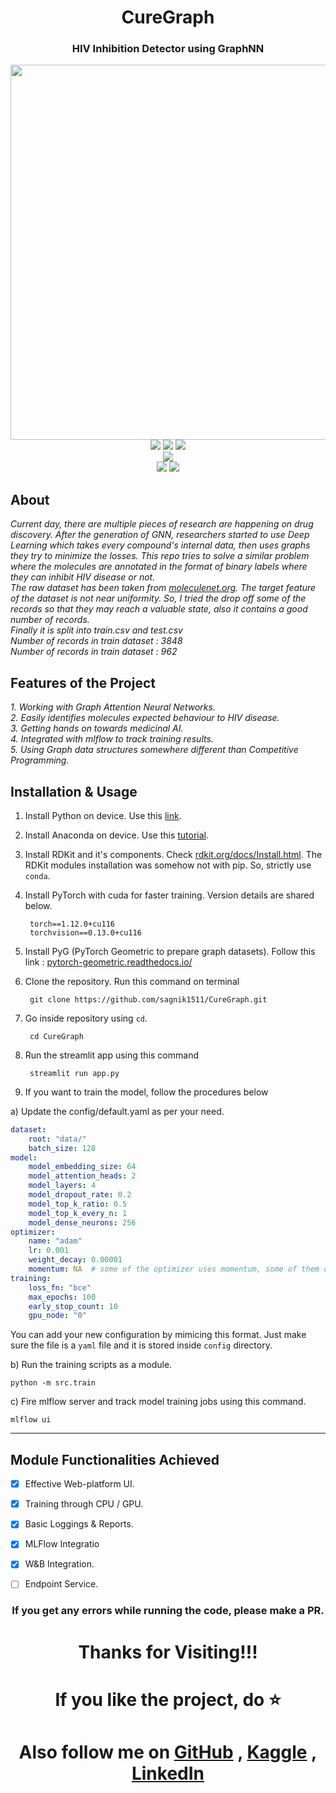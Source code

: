 <div align="center">
<h1>CureGraph</h1>
<h3>HIV Inhibition Detector using GraphNN</h3>
<img width="600px" src="https://github.com/sagnik1511/CureGraph/blob/main/assets/banner.png"><br>
<img src="https://github.com/sagnik1511/CureGraph/blob/main/assets/love.svg">
<img src="https://github.com/sagnik1511/CureGraph/blob/main/assets/python.svg">
<img src="https://github.com/sagnik1511/CureGraph/blob/main/assets/sci.svg"><br>
<img src="https://github.com/sagnik1511/CureGraph/blob/main/assets/gnn.svg"><br>
<img src="https://github.com/sagnik1511/CureGraph/blob/main/assets/pt.svg">
<img src="https://github.com/sagnik1511/CureGraph/blob/main/assets/st.svg">
</div>


<h2>About</h2>
<i>Current day, there are multiple pieces of research are happening on drug discovery. After the generation of GNN, researchers started to use Deep Learning which takes every compound's internal data, then uses graphs they try to minimize the losses. This repo tries to solve a similar problem where the molecules are annotated in the format of binary labels where they can inhibit HIV disease or not.</i><br>
<i>The raw dataset has been taken from <a href="https://moleculenet.org/">moleculenet.org</a>. The target feature of the dataset is not near uniformity. So, I tried the drop off some of the records so that they may reach a valuable state, also it contains a good number of records.</i><br>
<i>Finally it is split into train.csv and test.csv</i><br>
<i>Number of records in train dataset : 3848</i><br>
<i>Number of records in train dataset : 962</i><br>

<h2>Features of the Project</h2>
<i>1. Working with Graph Attention Neural Networks.</i><br>
<i>2. Easily identifies molecules expected behaviour to HIV disease.</i><br>
<i>3. Getting hands on towards medicinal AI.</i><br>
<i>4. Integrated with mlflow to track training results.</i><br>
<i>5. Using Graph data structures somewhere different than Competitive Programming.</i>

## Installation & Usage
1. Install Python on device. Use this [link](https://www.python.org/downloads/).
2. Install Anaconda on device. Use this [tutorial](https://docs.anaconda.com/anaconda/install/).
3. Install RDKit and it's components. Check [rdkit.org/docs/Install.html](https://www.rdkit.org/docs/Install.html). The RDKit modules installation was somehow not with pip. So, strictly use `conda`. 
4. Install PyTorch with cuda for faster training.
Version details are shared below.

    
        torch==1.12.0+cu116
        torchvision==0.13.0+cu116
5. Install PyG (PyTorch Geometric to prepare graph datasets). Follow this link : [pytorch-geometric.readthedocs.io/](https://pytorch-geometric.readthedocs.io/en/latest/notes/installation.html)
6. Clone the repository. Run this command on terminal

        git clone https://github.com/sagnik1511/CureGraph.git
7. Go inside repository using `cd`.
   
        cd CureGraph
8. Run the streamlit app using this command

        streamlit run app.py

9. If you want to train the model, follow the procedures below
    
a) Update the config/default.yaml as per your need.

```yaml
dataset:
    root: "data/"
    batch_size: 128
model:
    model_embedding_size: 64
    model_attention_heads: 2
    model_layers: 4
    model_dropout_rate: 0.2
    model_top_k_ratio: 0.5
    model_top_k_every_n: 1
    model_dense_neurons: 256
optimizer:
    name: "adam"
    lr: 0.001
    weight_decay: 0.00001
    momentum: NA  # some of the optimizer uses momentum, some of them don't. Use NA in case there are no parameter like momentum
training:
    loss_fn: "bce"
    max_epochs: 100
    early_stop_count: 10
    gpu_node: "0"
````
You can add your new configuration by mimicing this format. Just make sure the file is a `yaml` file and it is stored inside `config` directory.

b) Run the training scripts as a module.

    python -m src.train

c) Fire mlflow server and track model training jobs using this command.

    mlflow ui

---

## Module Functionalities Achieved

- [x] Effective Web-platform UI.
- [x] Training through CPU / GPU.
- [x] Basic Loggings & Reports.
- [x] MLFlow Integratio
- [x] W&B Integration.
- [ ] Endpoint Service.


<div align = "center">
<h3>If you get any errors while running the code, please make a PR.</h3>
<h1>Thanks for Visiting!!!</h1>
<h1>If you like the project, do ⭐</h1>
</div>

<div align = "center"><h1>Also follow me on <a href="https://github.com/sagnik1511">GitHub</a> , <a href="https://kaggle.com/sagnik1511">Kaggle</a> , <a href="https://in.linkedin.com/in/sagnik1511">LinkedIn</a></h1></div>
